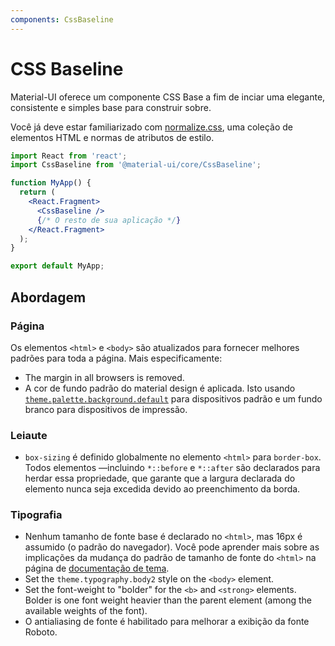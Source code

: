 ```yaml
---
components: CssBaseline
---
```


# CSS Baseline

<p class="description">Material-UI oferece um componente CSS Base a fim de inciar uma elegante, consistente e simples base para construir sobre.</p>

Você já deve estar familiarizado com [normalize.css](https://github.com/necolas/normalize.css), uma coleção de elementos HTML e normas de atributos de estilo.

```jsx
import React from 'react';
import CssBaseline from '@material-ui/core/CssBaseline';

function MyApp() {
  return (
    <React.Fragment>
      <CssBaseline />
      {/* O resto de sua aplicação */}
    </React.Fragment>
  );
}

export default MyApp;
```

## Abordagem

### Página

Os elementos `<html>` e `<body>` são atualizados para fornecer melhores padrões para toda a página. Mais especificamente:

- The margin in all browsers is removed.
- A cor de fundo padrão do material design é aplicada. Isto usando [`theme.palette.background.default`](/customization/default-theme/?expend-path=$.palette.background) para dispositivos padrão e um fundo branco para dispositivos de impressão.

### Leiaute

- `box-sizing` é definido globalmente no elemento `<html>` para `border-box`. Todos elementos —incluindo `*::before` e `*::after` são declarados para herdar essa propriedade, que garante que a largura declarada do elemento nunca seja excedida devido ao preenchimento da borda.

### Tipografia

- Nenhum tamanho de fonte base é declarado no `<html>`, mas 16px é assumido (o padrão do navegador). Você pode aprender mais sobre as implicações da mudança do padrão de tamanho de fonte do `<html>` na página de [documentação de tema](/customization/typography/#typography-html-font-size).
- Set the `theme.typography.body2` style on the `<body>` element.
- Set the font-weight to "bolder" for the `<b>` and `<strong>` elements. Bolder is one font weight heavier than the parent element (among the available weights of the font).
- O antialiasing de fonte é habilitado para melhorar a exibição da fonte Roboto.